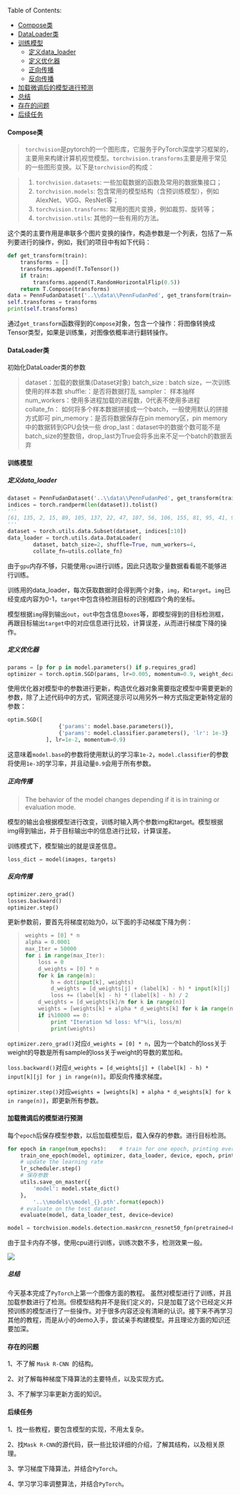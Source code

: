 Table of Contents:

+ [Compose类](#Compose类)
+ [DataLoader类](#DataLoader类)
+ [训练模型](#训练模型)
  + [定义data_loader](#定义data_loader)
  + [定义优化器](#定义优化器)
  + [正向传播](#正向传播)
  + [反向传播](#反向传播)
+ [加载微调后的模型进行预测](#加载微调后的模型进行预测)
+ [总结](#总结)
+ [存在的问题](#存在的问题)
+ [后续任务](#后续任务)

#### Compose类

>`torchvision`是pytorch的一个图形库，它服务于PyTorch深度学习框架的，主要用来构建计算机视觉模型。`torchvision.transforms`主要是用于常见的一些图形变换。以下是`torchvision`的构成：

>1. `torchvision.datasets`: 一些加载数据的函数及常用的数据集接口；
>2. `torchvision.models`: 包含常用的模型结构（含预训练模型），例如AlexNet、VGG、ResNet等；
>3. `torchvision.transforms`: 常用的图片变换，例如裁剪、旋转等；
>4. `torchvision.utils`: 其他的一些有用的方法。

这个类的主要作用是串联多个图片变换的操作，构造参数是一个列表，包括了一系列要进行的操作，例如，我们的项目中有如下代码：

```python
def get_transform(train):
    transforms = []
    transforms.append(T.ToTensor())
    if train:
        transforms.append(T.RandomHorizontalFlip(0.5))
    return T.Compose(transforms)
data = PennFudanDataset('..\\data\\PennFudanPed', get_transform(train= True))
self.transforms = transforms
print(self.transforms)
```

通过`get_transform`函数得到的`Compose`对象，包含一个操作：将图像转换成Tensor类型，如果是训练集，对图像依概率进行翻转操作。

#### DataLoader类

初始化DataLoader类的参数

>dataset：加载的数据集(Dataset对象)
>batch_size : batch size，一次训练使用的样本数
>shuffle:：是否将数据打乱
>sampler： 样本抽样
>num_workers：使用多进程加载的进程数，0代表不使用多进程
>collate_fn： 如何将多个样本数据拼接成一个batch，一般使用默认的拼接方式即可
>pin_memory：是否将数据保存在pin memory区，pin memory中的数据转到GPU会快一些
>drop_last：dataset中的数据个数可能不是batch_size的整数倍，drop_last为True会将多出来不足一个batch的数据丢弃

#### 训练模型

##### 定义data_loader

```python
dataset = PennFudanDataset('..\\data\\PennFudanPed', get_transform(train=True))
indices = torch.randperm(len(dataset)).tolist()
'''
[61, 135, 2, 15, 89, 105, 137, 22, 47, 107, 56, 106, 155, 81, 95, 41, 9, 78, 167, 103, 88, 77, 14, 138, 99, 72, 32, 146, 164, 20, 162, 24, 1, 79, 16, 123, 143, 55, 6, 33, 38, 132, 168, 98, 85, 30, 71, 151, 93, 86, 161, 43, 113, 39, 42, 112, 124, 74, 18, 116, 110, 70, 104, 4, 62, 21, 50, 117, 65, 133, 91, 3, 69, 10, 114, 80, 96, 84, 156, 23, 66, 119, 59, 166, 12, 17, 127, 7, 51, 11, 109, 63, 64, 67, 121, 31, 148, 27, 160, 60, 102, 140, 141, 68, 126, 58, 131, 34, 46, 134, 118, 139, 73, 150, 157, 149, 100, 49, 111, 75, 26, 94, 154, 163, 152, 92, 115, 28, 90, 25, 82, 57, 130, 37, 153, 5, 159, 165, 125, 87, 145, 129, 0, 83, 169, 45, 52, 147, 144, 97, 158, 108, 35, 44, 36, 120, 13, 8, 101, 76, 142, 53, 128, 48, 29, 54, 122, 40, 136, 19]
'''
dataset = torch.utils.data.Subset(dataset, indices[:10])
data_loader = torch.utils.data.DataLoader(
        dataset, batch_size=2, shuffle=True, num_workers=4,
        collate_fn=utils.collate_fn)
```

由于`gpu`内存不够，只能使用`cpu`进行训练，因此只选取少量数据看看能不能够进行训练。

训练用的data_loader，每次获取数据时会得到两个对象，`img`，和`target`。`img`已经变成内容为0-1，`target`中包含待检测目标的识别框四个角的坐标。

模型根据`img`得到输出`out`，`out`中包含信息`boxes`等，即模型得到的目标检测框，再跟目标输出`target`中的对应信息进行比较，计算误差，从而进行梯度下降的操作。

##### 定义优化器

```python
params = [p for p in model.parameters() if p.requires_grad]
optimizer = torch.optim.SGD(params, lr=0.005, momentum=0.9, weight_decay=0.0005)
```

使用优化器对模型中的参数进行更新，构造优化器对象需要指定模型中需要更新的参数，除了上述代码中的方式，官网还提示可以用另外一种方式指定更新特定层的参数：

```python
optim.SGD([
                {'params': model.base.parameters()},
                {'params': model.classifier.parameters(), 'lr': 1e-3}
            ], lr=1e-2, momentum=0.9)
```

这意味着`model.base`的参数将使用默认的学习率`1e-2`，`model.classifier`的参数将使用`1e-3`的学习率，并且动量`0.9`会用于所有参数。

##### 正向传播

> The behavior of the model changes depending if it is in training or evaluation mode.

模型的输出会根据模型进行改变，训练时输入两个参数img和target。模型根据img得到输出，并于目标输出中的信息进行比较，计算误差。

训练模式下，模型输出的就是误差信息。

```python
loss_dict = model(images, targets)
```

##### 反向传播

```python
optimizer.zero_grad()
losses.backward()
optimizer.step()
```

更新参数前，要首先将梯度初始为0，以下面的手动梯度下降为例：

>    ```python
>    weights = [0] * n
>    alpha = 0.0001
>    max_Iter = 50000
>    for i in range(max_Iter):
>        loss = 0
>        d_weights = [0] * n
>        for k in range(m):
>            h = dot(input[k], weights)
>            d_weights = [d_weights[j] + (label[k] - h) * input[k][j] for j in range(n)] 
>            loss += (label[k] - h) * (label[k] - h) / 2
>        d_weights = [d_weights[k]/m for k in range(n)]
>        weights = [weights[k] + alpha * d_weights[k] for k in range(n)]
>        if i%10000 == 0:
>            print "Iteration %d loss: %f"%(i, loss/m)
>            print(weights)
>    ```

`optimizer.zero_grad()`对应`d_weights = [0] * n`，因为一个batch的loss关于weight的导数是所有sample的loss关于weight的导数的累加和。

`loss.backward()`对应`d_weights = [d_weights[j] + (label[k] - h) * input[k][j] for j in range(n)]`。即反向传播求梯度。

`optimizer.step()`对应`weights = [weights[k] + alpha * d_weights[k] for k in range(n)]`，即更新所有参数。

#### 加载微调后的模型进行预测

每个`epoch`后保存模型参数，以后加载模型后，载入保存的参数。进行目标检测。

```python
for epoch in range(num_epochs):    # train for one epoch, printing every 10 iterations
    train_one_epoch(model, optimizer, data_loader, device, epoch, print_freq=10)    
    # update the learning rate
    lr_scheduler.step()    
    # 保存参数
    utils.save_on_master({        
        'model': model.state_dict()
    },        
        '..\\models\\model_{}.pth'.format(epoch))    
    # evaluate on the test dataset    
    evaluate(model, data_loader_test, device=device)
```

```python
model = torchvision.models.detection.maskrcnn_resnet50_fpn(pretrained=False, num_classes=num_classes)model.to(device)model.eval()save = torch.load('..\\models\\model_0.pth')model.load_state_dict(save['model'])
```

由于显卡内存不够，使用cpu进行训练，训练次数不多，检测效果一般。

![](https://github.com/fantasy995/ImageProcessing/blob/main/day2/p1.png?raw=true)



##### 总结

今天基本完成了`PyTorch`上第一个图像方面的教程。
虽然对模型进行了训练，并且加载参数进行了检测。但模型结构并不是我们定义的，只是加载了这个已经定义并预训练的模型进行了一些操作。对于很多内容还没有清晰的认识。接下来不再学习其他的教程，而是从小的demo入手，尝试亲手构建模型。并且理论方面的知识还要加深。

#### 存在的问题

1、不了解 `Mask R-CNN `的结构。

2、对了解每种梯度下降算法的主要特点，以及实现方式。

3、不了解学习率更新方面的知识。
#### 后续任务

1、找一些教程，要包含模型的实现，不用太复杂。

2、找`Mask R-CNN`的源代码，获一些比较详细的介绍，了解其结构，以及相关原理。

3、学习梯度下降算法，并结合`PyTorch`。

4、学习学习率调整算法，并结合`PyTorch`。

